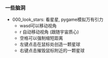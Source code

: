 ### 一些脑洞

- 000_look_stars: 看星星, pygame模拟万有引力
  - wasd可以移动视角
  - r 自动移动视角 (跟随宇宙质心)
  - 空格可以强制缩短距离
  - 左键点击在鼠标处创造一颗星球
  - 右键点击摧毁鼠标附近的一颗星球
